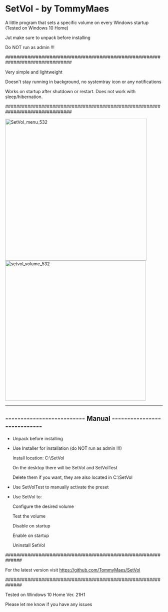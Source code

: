# SetVol - by TommyMaes
A little program that sets a specific volume on every Windows startup (Tested on Windows 10 Home)

Jut make sure to unpack before installing

Do NOT run as admin !!!

################################################################################

Very simple and lightweight

Doesn't stay running in background, no systemtray icon or any notifications

Works on startup after shutdown or restart. Does not work with sleep/hibernation.

################################################################################



<img width="453" alt="SetVol_menu_532" src="https://user-images.githubusercontent.com/85175227/165842380-2aecd734-dfae-4c69-ab2d-6576d11127a4.png">


<img width="449" alt="setvol_volume_532" src="https://user-images.githubusercontent.com/85175227/165842418-763bee03-5da5-433b-818f-388142dd04a0.png">



  --------------------------------------------------------------
  -------------------------- Manual ----------------------------
  --------------------------------------------------------------


  - Unpack before installing

  - Use Installer for installation (do NOT run as admin !!!)
  
    Install location: C:\SetVol
  
    On the desktop there will be SetVol and SetVolTest
  
    Delete them if you want, they are also located in C:\SetVol
  
  - Use SetVolTest to manually activate the preset 
  
  - Use SetVol to:
 
    Configure the desired volume
  
    Test the volume
 
    Disable on startup
 
    Enable on startup

    Uninstall SetVol  
  
  ##############################################################

 For the latest version visit https://github.com/TommyMaes/SetVol

  ##############################################################

Tested on Windows 10 Home Ver. 21H1

Please let me know if you have any issues

